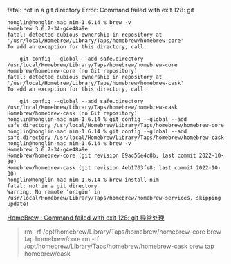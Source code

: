 
fatal: not in a git directory
Error: Command failed with exit 128: git



```
honglin@honglin-mac nim-1.6.14 % brew -v
Homebrew 3.6.7-34-g4e48a9e
fatal: detected dubious ownership in repository at '/usr/local/Homebrew/Library/Taps/homebrew/homebrew-core'
To add an exception for this directory, call:

	git config --global --add safe.directory /usr/local/Homebrew/Library/Taps/homebrew/homebrew-core
Homebrew/homebrew-core (no Git repository)
fatal: detected dubious ownership in repository at '/usr/local/Homebrew/Library/Taps/homebrew/homebrew-cask'
To add an exception for this directory, call:

	git config --global --add safe.directory /usr/local/Homebrew/Library/Taps/homebrew/homebrew-cask
Homebrew/homebrew-cask (no Git repository)
honglin@honglin-mac nim-1.6.14 % git config --global --add safe.directory /usr/local/Homebrew/Library/Taps/homebrew/homebrew-core
honglin@honglin-mac nim-1.6.14 % git config --global --add safe.directory /usr/local/Homebrew/Library/Taps/homebrew/homebrew-cask
honglin@honglin-mac nim-1.6.14 % brew -v                                                                                         
Homebrew 3.6.7-34-g4e48a9e
Homebrew/homebrew-core (git revision 89ac56e4c8b; last commit 2022-10-30)
Homebrew/homebrew-cask (git revision 4eb1703fe8; last commit 2022-10-30)
honglin@honglin-mac nim-1.6.14 % brew install nim                                                                                
fatal: not in a git directory
Warning: No remote 'origin' in /usr/local/Homebrew/Library/Taps/homebrew/homebrew-services, skipping update!
```


[HomeBrew : Command failed with exit 128: git 异常处理](https://juejin.cn/post/7122343112604647437)

> rm -rf /opt/homebrew/Library/Taps/homebrew/homebrew-core
> brew tap homebrew/core
> rm -rf /opt/homebrew/Library/Taps/homebrew/homebrew-cask
> brew tap homebrew/cask




